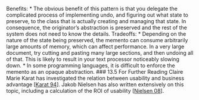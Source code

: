Benefits: *  The obvious benefit of this pattern is that you delegate the complicated process of implementing undo, and figuring out what state to preserve, to the class that is actually creating and managing that state. In consequence, the originator’s abstraction is preserved and the rest of the system does not need to know the details. Tradeoffs: *  Depending on the nature of the state being preserved, the memento can consume arbitrarily large amounts of memory, which can affect performance. In a very large document, try cutting and pasting many large sections, and then undoing all of that. This is likely to result in your text processor noticeably slowing down. *  In some programming languages, it is difficult to enforce the memento as an opaque abstraction. ### 13.5 For Further Reading Claire Marie Karat has investigated the relation between usability and business advantage [[Karat 94](ref01.xhtml#ref_134)]. Jakob Nielsen has also written extensively on this topic, including a calculation of the ROI of usability [[Nielsen 08](ref01.xhtml#ref_190)].